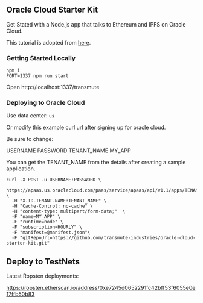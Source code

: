 ## Oracle Cloud Starter Kit

Get Stated with a Node.js app that talks to Ethereum and IPFS on Oracle Cloud.

This tutorial is adopted from [here](http://www.oracle.com/webfolder/technetwork/tutorials/obe/cloud/apaas/node/node-github-accs/node-github-accs.html).

### Getting Started Locally

```
npm i
PORT=1337 npm run start  
```

Open http://localhost:1337/transmute


### Deploying to Oracle Cloud

Use data center: `us`

Or modify this example curl url after signing up for oracle cloud.

Be sure to change:

USERNAME
PASSWORD
TENANT_NAME
MY_APP

You can get the TENANT_NAME from the details after creating a sample application.

```
curl -X POST -u USERNAME:PASSWORD \
  https://apaas.us.oraclecloud.com/paas/service/apaas/api/v1.1/apps/TENANT_NAME \
  -H "X-ID-TENANT-NAME:TENANT_NAME" \
  -H "Cache-Control: no-cache" \
  -H "content-type: multipart/form-data;"  \
  -F "name=MY_APP" \
  -F "runtime=node" \
  -F "subscription=HOURLY" \
  -F "manifest=@manifest.json"\
  -F "gitRepoUrl=https://github.com/transmute-industries/oracle-cloud-starter-kit.git"  
```




## Deploy to TestNets

Latest Ropsten deployments:

https://ropsten.etherscan.io/address/0xe7245d0652291fc42bff53f6055e0e17ffb50b83